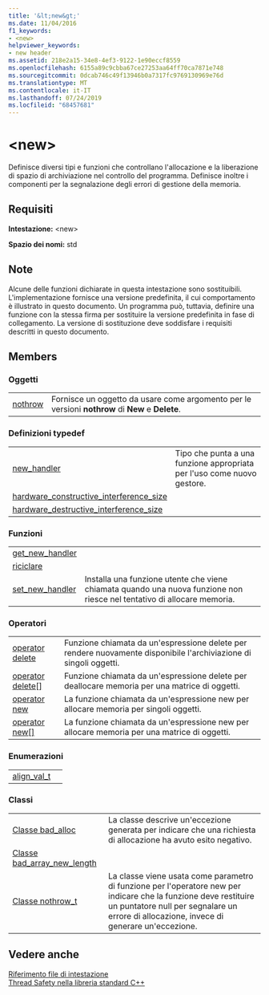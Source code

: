 ```yaml
---
title: '&lt;new&gt;'
ms.date: 11/04/2016
f1_keywords:
- <new>
helpviewer_keywords:
- new header
ms.assetid: 218e2a15-34e8-4ef3-9122-1e90eccf8559
ms.openlocfilehash: 6155a89c9cbba67ce27253aa64ff70ca7871e748
ms.sourcegitcommit: 0dcab746c49f13946b0a7317fc9769130969e76d
ms.translationtype: MT
ms.contentlocale: it-IT
ms.lasthandoff: 07/24/2019
ms.locfileid: "68457681"
---
```

# <a name="ltnewgt"></a>&lt;new&gt;

Definisce diversi tipi e funzioni che controllano l'allocazione e la liberazione di spazio di archiviazione nel controllo del programma. Definisce inoltre i componenti per la segnalazione degli errori di gestione della memoria.

## <a name="requirements"></a>Requisiti

**Intestazione:** \<new>

**Spazio dei nomi:** std

## <a name="remarks"></a>Note

Alcune delle funzioni dichiarate in questa intestazione sono sostituibili. L'implementazione fornisce una versione predefinita, il cui comportamento è illustrato in questo documento. Un programma può, tuttavia, definire una funzione con la stessa firma per sostituire la versione predefinita in fase di collegamento. La versione di sostituzione deve soddisfare i requisiti descritti in questo documento.

## <a name="members"></a>Members

### <a name="objects"></a>Oggetti

|||
|-|-|
|[nothrow](../standard-library/new-functions.md#nothrow)|Fornisce un oggetto da usare come argomento per le versioni **nothrow** di **New** e **Delete**.|

### <a name="typedefs"></a>Definizioni typedef

|||
|-|-|
|[new_handler](../standard-library/new-typedefs.md#new_handler)|Tipo che punta a una funzione appropriata per l'uso come nuovo gestore.|
|[hardware_constructive_interference_size](../standard-library/new-typedefs.md#hardware_destructive_interference_size)||
|[hardware_destructive_interference_size](../standard-library/new-typedefs.md#hardware_destructive_interference_size)||

### <a name="functions"></a>Funzioni

|||
|-|-|
|[get_new_handler](../standard-library/new-functions.md#get_new_handler)||
|[riciclare](../standard-library/new-functions.md#launder)||
|[set_new_handler](../standard-library/new-functions.md#set_new_handler)|Installa una funzione utente che viene chiamata quando una nuova funzione non riesce nel tentativo di allocare memoria.|

### <a name="operators"></a>Operatori

|||
|-|-|
|[operator delete](../standard-library/new-operators.md#op_delete)|Funzione chiamata da un'espressione delete per rendere nuovamente disponibile l'archiviazione di singoli oggetti.|
|[operator delete&#91;&#93;](../standard-library/new-operators.md#op_delete_arr)|Funzione chiamata da un'espressione delete per deallocare memoria per una matrice di oggetti.|
|[operator new](../standard-library/new-operators.md#op_new)|La funzione chiamata da un'espressione new per allocare memoria per singoli oggetti.|
|[operator new&#91;&#93;](../standard-library/new-operators.md#op_new_arr)|La funzione chiamata da un'espressione new per allocare memoria per una matrice di oggetti.|

### <a name="enums"></a>Enumerazioni

|||
|-|-|
|[align_val_t](../standard-library/new-operators.md#op_align_val_t)||

### <a name="classes"></a>Classi

|||
|-|-|
|[Classe bad_alloc](../standard-library/bad-alloc-class.md)|La classe descrive un'eccezione generata per indicare che una richiesta di allocazione ha avuto esito negativo.|
|[Classe bad_array_new_length](../standard-library/bad-array-new-length.md)||
|[Classe nothrow_t](../standard-library/nothrow-t-structure.md)|La classe viene usata come parametro di funzione per l'operatore new per indicare che la funzione deve restituire un puntatore null per segnalare un errore di allocazione, invece di generare un'eccezione.|

## <a name="see-also"></a>Vedere anche

[Riferimento file di intestazione](../standard-library/cpp-standard-library-header-files.md)\
[Thread Safety nella libreria standard C++](../standard-library/thread-safety-in-the-cpp-standard-library.md)
